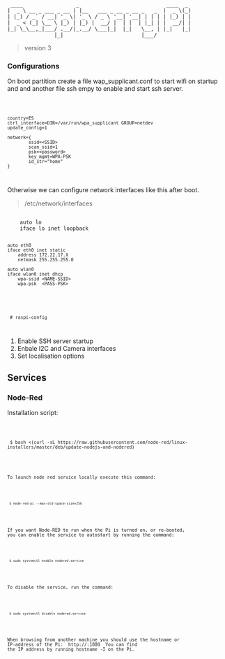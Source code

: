 
     ____                 _                            ____  _ 
    |  _ \ __ _ ___ _ __ | |__   ___ _ __ _ __ _   _  |  _ \(_)
    | |_) / _` / __| '_ \| '_ \ / _ \ '__| '__| | | | | |_) | |
    |  _ < (_| \__ \ |_) | |_) |  __/ |  | |  | |_| | |  __/| |
    |_| \_\__,_|___/ .__/|_.__/ \___|_|  |_|   \__, | |_|   |_|
                   |_|                         |___/           


> version 3


### Configurations


On boot partition create a file wap_supplicant.conf to start wifi on startup and and another file ssh empy to enable and start ssh server.

<code>

    country=ES
    ctrl_interface=DIR=/var/run/wpa_supplicant GROUP=netdev
    update_config=1

    network={
            ssid=<SSID>
            scan_ssid=1
            psk=<password>
            key_mgmt=WPA-PSK
            id_str="home"
    }
</code>

Otherwise we can configure network interfaces like this after boot.

> /etc/network/interfaces

<code>
    auto lo
    iface lo inet loopback

    auto eth0
    iface eth0 inet static
        address 172.22.17.X
        netmask 255.255.255.0

    auto wlan0
    iface wlan0 inet dhcp
        wpa-ssid <NAME-SSID>
        wpa-psk  <PASS-PSK>


</code>


<code>

     # raspi-config

</code>

1. Enable SSH server startup
2. Enbale I2C and Camera interfaces
3. Set localisation options


## Services

### Node-Red

Installation script:

<code>

     $ bash <(curl -sL https://raw.githubusercontent.com/node-red/linux-installers/master/deb/update-nodejs-and-nodered)

<code>

To launch node red service locally execute this command:

<code>

     $ node-red-pi --max-old-space-size=256

</code>

If you want Node-RED to run when the Pi is turned on, or re-booted, you can enable the service to autostart by running the command:

<code>
     
     $ sudo systemctl enable nodered.service

</code>

To disable the service, run the command:

<code>

     $ sudo systemctl disable nodered.service

</code>

When browsing from another machine you should use the hostname or IP-address of the Pi: <kbd> http://<hostname>:1880 </kbd> You can find the IP address by running hostname -I on the Pi.

